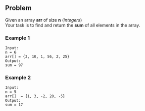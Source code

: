 ## Problem
Given an array **arr** of size **n** (*integers*) <br> Your task is to find and return the **sum** of all elements in the array.

### Example 1
```
Input:
n = 6
arr[] = {3, 10, 1, 56, 2, 25}
Output:
sum = 97
```
### Example 2
```
Input:
n = 5
arr[]  = {1, 3, -2, 20, -5}
Output:
sum = 17
```
